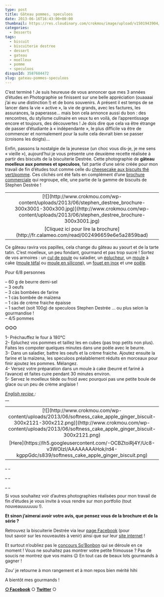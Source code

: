 ```yaml
---
type: post
title: Gâteau pommes, speculoos
date: 2013-06-16T16:43:00+00:00
thumbnail: https://res.cloudinary.com/crokmou/image/upload/v1501943904/gateau_biscuit_speculoos_stephen_destree_BD_30x40.jpg
categories: 
  - Desserts
tags: 
  - biscuit
  - biscuiterie destree
  - dessert
  - gateau
  - moelleux
  - pomme
  - speculoos
disqusId: 3587684472
slug: gateau-pommes-speculoos
---
```


C’est terminé ! Je suis heureuse de vous annoncer que mes 3 années d’études en Photographie se finissent sur une belle appréciation (ouaaaai j’ai eu une distinction !) et de bons souvenirs. A présent il est temps de se lancer dans la vie « active », la vie de grands, avec les factures, les assurances, la paperasse… mais bon cela annonce aussi du bon : des rencontres, du stylisme culinaire en veux tu en voilà, de l’apprentissage encore et toujours, des découvertes ! Je dois dire que cela va être étrange de passer d’étudiante à « indépendante », le plus difficile va être de commencer et normalement pour la suite cela devrait bien se passer (croisons les doigts)…

Enfin, passons la nostalgie de la jeunesse (un choc vous dis-je, je me sens « vieille »), aujourd’hui je vous présente une deuxième recette réalisée à partir des biscuits de la biscuiterie Destrée. Cette photographie de **gâteau moelleux aux pommes et speculoos**, fait partie d’une série créée pour mon travail de fin d’études tout comme celle du [cheesecake aux biscuits thé vert/pomme](http://www.crokmou.com/2013/03/cheesecake-biscuit-the-vert-pomme-biscuiterie-destree-green-tea-apple.html). Ces clichés ont été faits en complément d’une [brochure commerciale](http://fr.calameo.com/read/002496659e6e5a2859bad) qui regroupe, elle, une partie de la gamme de biscuits de Stephen Destrée !

<table style="margin-left: auto; margin-right: auto; text-align: center;" cellspacing="0" cellpadding="0" align="center">

<tbody>

<tr>

<td style="text-align: center;">[![](http://www.crokmou.com/wp-content/uploads/2013/06/stephen_destree_brochure-300x3001-300x300.jpg)](http://www.crokmou.com/wp-content/uploads/2013/06/stephen_destree_brochure-300x3001.jpg)</td>

</tr>

<tr>

<td style="text-align: center;">[Cliquez ici pour lire la brochure](http://fr.calameo.com/read/002496659e6e5a2859bad)</td>

</tr>

</tbody>

</table>

<a name="more"></a>

Ce gâteau ravira vos papilles, cela change du gâteau au yaourt et de la tarte tatin. C’est moelleux, un peu fondant, gourmand et pas trop sucré ! Sortez de vos armoires : un [cul de poule](http://www.rueducommerce.fr/m/pl/malid:48515370) ou saladier, un [éplucheur](http://www.rueducommerce.fr/m/pl/malid:43774618), un [moule](http://www.rueducommerce.fr/m/pl/malid:5325292) à cake ([moule téfal](http://www.rueducommerce.fr/index/moule%20tefal) ou [moule en silicone](http://www.rueducommerce.fr/index/Moule%20silicone)), un [fouet en inox](http://www.rueducommerce.fr/index/ustensile%20Fouet%20inox) et une [poêle](http://www.rueducommerce.fr/m/pl/malid:4769951).

Pour 6/8 personnes

– 60 g de beurre demi-sel  
– 3 oeufs  
– 3 càs bombées de farine  
– 1 càs bombée de maïzena  
– 1 càs de crème fraiche épaisse  
– 1 sachet (soit 100g) de speculoos Stephen Destrée … ou plus selon la gourmandise !  
– 4/5 pommes

**○○○**

1- Préchauffez le four à 180°C  
2- Epluchez vos pommes et taillez les en cubes (pas trop petits non plus). Faites les compoter quelques minutes dans une poêle avec le beurre.  
3- Dans un saladier, battre les oeufs et la crème fraiche. Ajoutez ensuite la farine et la maïzena, les speculoos préalablement réduits en morceaux pour finir ajoutez les pommes. Mélangez.  
4- Versez votre préparation dans un moule à cake (beurré et fariné à l’avance) et faites cuire pendant 30 minutes environ.  
5- Servez le moelleux tiède ou froid avec pourquoi pas une petite boule de glace ou un peu de crème anglaise !

_[English recipe ](https://lh5.googleusercontent.com/-OCBZtoiRj4Y/Uc8-v3WOlzI/AAAAAAAAHok/rd4-kgppGdc/s839/softness_cake_apple_ginger_biscuit.png):_  
 __ 

<table style="margin-left: auto; margin-right: auto; text-align: center;" cellspacing="0" cellpadding="0" align="center">

<tbody>

<tr>

<td style="text-align: center;">[![](http://www.crokmou.com/wp-content/uploads/2013/06/softness_cake_apple_ginger_biscuit-300x2121-300x212.png)](http://www.crokmou.com/wp-content/uploads/2013/06/softness_cake_apple_ginger_biscuit-300x2121.png)</td>

</tr>

<tr>

<td style="text-align: center;">[Here](https://lh5.googleusercontent.com/-OCBZtoiRj4Y/Uc8-v3WOlzI/AAAAAAAAHok/rd4-kgppGdc/s839/softness_cake_apple_ginger_biscuit.png)</td>

</tr>

</tbody>

</table>

_ _

_ _

_ _

Si vous souhaitez voir d’autres photographies réalisées pour mon travail de fin d’études je vous invite à vous rendre sur mon portfolio (tout nouveauuuuuuu !).

**Et sinon j’aimerai avoir votre avis, que pensez vous de la brochure et de la série ?**

Retrouvez la biscuiterie Destrée via leur [page Facebook](https://www.facebook.com/biscuiteriedestree.be) (pour tout savoir sur les nouveautés à venir) ainsi que sur leur [site internet](http://www.biscuiteriedestree.be/) !

Et surtout n’oubliez pas le [concours So’Bonbon](http://www.crokmou.com/2013/06/concours-photo-sobonbon.html) qui se déroule en ce moment ! Vous ne souhaitez pas montrer votre petite frimousse ? Pas de soucis ne montrez que vos mains 😉 En tout cas de beaux lots gourmands à gagner !

Zou’ je retourne à mon rangement et à mon repos bien mérité hihi

A bientôt mes gourmands !

[**○<span style="font-size: xx-small; margin: 0px; outline: 0px; padding: 0px;"><span style="font-family: Arial, Helvetica, sans-serif; margin: 0px; outline: 0px; padding: 0px;"> </span></span>Facebook**](https://www.facebook.com/pages/CroKMou/148093255259077) ○ [**Twitter**](https://twitter.com/Crokmou) ○